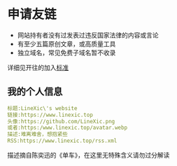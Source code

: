 # 申请友链

- 网站持有者没有过发表过违反国家法律的内容或言论
- 有至少五篇原创文章，或高质量工具
- 独立域名，常见免费子域名暂不收录

详细见开往的加入[标准](https://www.travellings.cn/docs/join.html)

## 我的个人信息

```yaml
标题:LineXic\'s website
链接:https://www.linexic.top
头像:https://github.com/LineXic.png
或者:https:/www.linexic.top/avatar.webp
描述:难离难舍，想抱紧些
RSS:https://www.linexic.top/rss.xml
```

描述摘自陈奕迅的《单车》，在这里无特殊含义请勿过分解读
